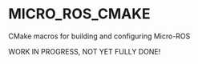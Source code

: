 # MICRO_ROS_CMAKE

CMake macros for building and configuring Micro-ROS

WORK IN PROGRESS, NOT YET FULLY DONE!